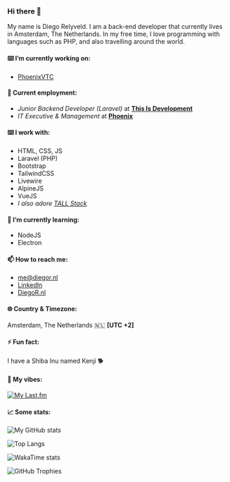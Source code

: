 ### Hi there 👋
My name is Diego Relyveld. I am a back-end developer that currently lives in Amsterdam, The Netherlands. In my free time, I love programming with languages such as PHP, and also travelling around the world.

#### ⌨️ I’m currently working on:
- [PhoenixVTC](https://phoenixvtc.com)

#### 💼 Current employment:
- *Junior Backend Developer (Laravel)* at [**This Is Development**](https://thisisdevelopment.nl)
- *IT Executive & Management* at [**Phoenix**](https://phoenixvtc.com)

#### ⌨️ I work with:
- HTML, CSS, JS
- Laravel (PHP)
- Bootstrap
- TailwindCSS
- Livewire
- AlpineJS
- VueJS
- *I also adore [TALL Stack](https://tallstack.dev/)*

#### 🌱 I’m currently learning:
- NodeJS
- Electron

#### 📫 How to reach me:
- [me@diegor.nl](mailto:me@diegor.nl)
- [LinkedIn](https://www.linkedin.com/in/diego-relyveld)
- [DiegoR.nl](https://diegor.nl)

#### 🌐 Country & Timezone:
Amsterdam, The Netherlands 🇳🇱 **[UTC +2]**

#### ⚡ Fun fact:
I have a Shiba Inu named Kenji 🐕

#### 🎵 My vibes:
[![My Last.fm](https://lastfm-recently-played.vercel.app/api?user=iDiegoNL)](https://www.last.fm/user/iDiegoNL)

#### 📈 Some stats:

![My GitHub stats](https://github-readme-stats.vercel.app/api?username=iDiegoNL&count_private=true)

![Top Langs](https://github-readme-stats.vercel.app/api/top-langs/?username=iDiegoNL&layout=compact)

![WakaTime stats](https://github-readme-stats.vercel.app/api/wakatime?username=iDiego)

![GitHub Trophies](https://github-profile-trophy.vercel.app/?username=iDiegoNL)
